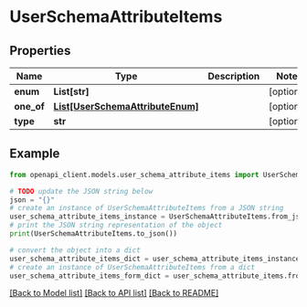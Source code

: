 # UserSchemaAttributeItems


## Properties

Name | Type | Description | Notes
------------ | ------------- | ------------- | -------------
**enum** | **List[str]** |  | [optional] 
**one_of** | [**List[UserSchemaAttributeEnum]**](UserSchemaAttributeEnum.md) |  | [optional] 
**type** | **str** |  | [optional] 

## Example

```python
from openapi_client.models.user_schema_attribute_items import UserSchemaAttributeItems

# TODO update the JSON string below
json = "{}"
# create an instance of UserSchemaAttributeItems from a JSON string
user_schema_attribute_items_instance = UserSchemaAttributeItems.from_json(json)
# print the JSON string representation of the object
print(UserSchemaAttributeItems.to_json())

# convert the object into a dict
user_schema_attribute_items_dict = user_schema_attribute_items_instance.to_dict()
# create an instance of UserSchemaAttributeItems from a dict
user_schema_attribute_items_form_dict = user_schema_attribute_items.from_dict(user_schema_attribute_items_dict)
```
[[Back to Model list]](../README.md#documentation-for-models) [[Back to API list]](../README.md#documentation-for-api-endpoints) [[Back to README]](../README.md)


